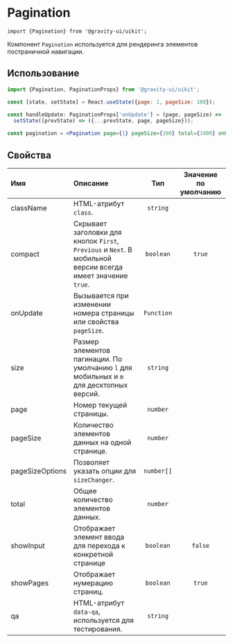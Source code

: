 <!--GITHUB_BLOCK-->

# Pagination

<!--/GITHUB_BLOCK-->

```tsx
import {Pagination} from '@gravity-ui/uikit';
```

Компонент `Pagination` используется для рендеринга элементов постраничной навигации.

## Использование

```jsx
import {Pagination, PaginationProps} from '@gravity-ui/uikit';

const [state, setState] = React.useState({page: 1, pageSize: 100});

const handleUpdate: PaginationProps['onUpdate'] = (page, pageSize) =>
  setState((prevState) => ({...prevState, page, pageSize}));

const pagination = <Pagination page={1} pageSize={100} total={1000} onUpdate={handleUpdate} />;
```

## Свойства

| Имя             | Описание                                                                                                     |    Тип     | Значение по умолчанию |
| :-------------- | :----------------------------------------------------------------------------------------------------------- | :--------: | :-------------------: |
| className       | HTML-атрибут `class`.                                                                                        |  `string`  |                       |
| compact         | Скрывает заголовки для кнопок `First`, `Previous` и `Next`. В мобильной версии всегда имеет значение `true`. | `boolean`  |        `true`         |
| onUpdate        | Вызывается при изменении номера страницы или свойства `pageSize`.                                            | `Function` |                       |
| size            | Размер элементов пагинации. По умолчанию `l` для мобильных и `m` для десктопных версий.                      |  `string`  |                       |
| page            | Номер текущей страницы.                                                                                      |  `number`  |                       |
| pageSize        | Количество элементов данных на одной странице.                                                               |  `number`  |                       |
| pageSizeOptions | Позволяет указать опции для `sizeChanger`.                                                                   | `number[]` |                       |
| total           | Общее количество элементов данных.                                                                           |  `number`  |                       |
| showInput       | Отображает элемент ввода для перехода к конкретной странице                                                  | `boolean`  |        `false`        |
| showPages       | Отображает нумерацию страниц.                                                                                | `boolean`  |        `true`         |
| qa              | HTML-атрибут `data-qa`, используется для тестирования.                                                       |  `string`  |                       |
